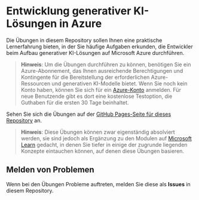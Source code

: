 # Entwicklung generativer KI-Lösungen in Azure

Die Übungen in diesem Repository sollen Ihnen eine praktische Lernerfahrung bieten, in der Sie häufige Aufgaben erkunden, die Entwickler beim Aufbau generativer KI-Lösungen auf Microsoft Azure durchführen.

> **Hinweis**: Um die Übungen durchführen zu können, benötigen Sie ein Azure-Abonnement, das Ihnen ausreichende Berechtigungen und Kontingente für die Bereitstellung der erforderlichen Azure-Ressourcen und generativen KI-Modelle bietet. Wenn Sie noch kein Konto haben, können Sie sich für ein [Azure-Konto](https://azure.microsoft.com/free) anmelden. Für neue Benutzende gibt es dort eine kostenlose Testoption, die Guthaben für die ersten 30 Tage beinhaltet.

Sehen Sie sich die Übungen auf der [GitHub Pages-Seite für dieses Repository](https://microsoftlearning.github.io/mslearn-ai-services/) an.


> **Hinweis**: Diese Übungen können zwar eigenständig absolviert werden, sie sind jedoch als Ergänzung zu den Modulen auf [Microsoft Learn](https://learn.microsoft.com/training/paths/get-started-azure-ai/) gedacht, in denen Sie tiefer in einige der zugrunde liegenden Konzepte eintauchen können, auf denen diese Übungen basieren.

## Melden von Problemen

Wenn bei den Übungen Probleme auftreten, melden Sie diese als **Issues** in diesem Repository.

